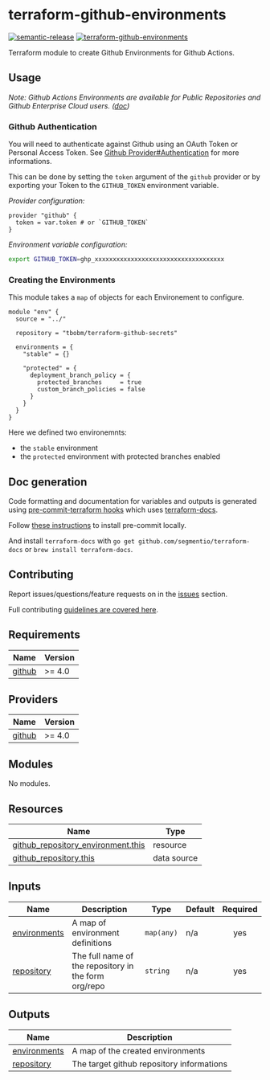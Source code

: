 # terraform-github-environments

[![semantic-release](https://img.shields.io/badge/%20%20%F0%9F%93%A6%F0%9F%9A%80-semantic--release-e10079.svg)](https://github.com/semantic-release/terraform-github-environments)
[![terraform-github-environments](https://github.com/tbobm/terraform-github-environments/workflows/terraform-github-environments/badge.svg)](https://github.com/tbobm/terraform-github-environments/actions?query=workflow%3Aterraform-github-environments)

Terraform module to create Github Environments for Github Actions.

## Usage

_Note: Github Actions Environments are available for Public Repositories and
Github Enterprise Cloud users. ([doc][gh-env-doc])_

[gh-env-doc]: https://docs.github.com/en/actions/deployment/targeting-different-environments/using-environments-for-deployment

### Github Authentication

You will need to authenticate against Github using an OAuth Token or Personal Access Token.
See [Github Provider#Authentication][tf-gh-auth] for more informations.

This can be done by setting the `token` argument of the `github` provider or by exporting
your Token to the `GITHUB_TOKEN` environment variable.

_Provider configuration:_
```hcl
provider "github" {
  token = var.token # or `GITHUB_TOKEN`
}
```

_Environment variable configuration:_
```bash
export GITHUB_TOKEN=ghp_xxxxxxxxxxxxxxxxxxxxxxxxxxxxxxxxxxxx
```

[tf-gh-auth]: https://registry.terraform.io/providers/integrations/github/latest/docs#authentication

### Creating the Environments

This module takes a `map` of objects for each Environement to configure.

```hcl
module "env" {
  source = "../"

  repository = "tbobm/terraform-github-secrets"

  environments = {
    "stable" = {}

    "protected" = {
      deployment_branch_policy = {
        protected_branches     = true
        custom_branch_policies = false
      }
    }
  }
}
```

Here we defined two environemnts:
- the `stable` environment
- the `protected` environment with protected branches enabled

## Doc generation

Code formatting and documentation for variables and outputs is generated using
[pre-commit-terraform
hooks](https://github.com/antonbabenko/pre-commit-terraform) which uses
[terraform-docs](https://github.com/segmentio/terraform-docs).

Follow [these
instructions](https://github.com/antonbabenko/pre-commit-terraform#how-to-install)
to install pre-commit locally.

And install `terraform-docs` with `go get github.com/segmentio/terraform-docs`
or `brew install terraform-docs`.

## Contributing

Report issues/questions/feature requests on in the
[issues](https://github.com/tbobm/terraform-github-environments/issues/new)
section.

Full contributing [guidelines are covered
here](https://github.com/tbobm/terraform-github-environments/blob/master/.github/CONTRIBUTING.md).


<!-- BEGINNING OF PRE-COMMIT-TERRAFORM DOCS HOOK -->
## Requirements

| Name | Version |
|------|---------|
| <a name="requirement_github"></a> [github](#requirement\_github) | >= 4.0 |

## Providers

| Name | Version |
|------|---------|
| <a name="provider_github"></a> [github](#provider\_github) | >= 4.0 |

## Modules

No modules.

## Resources

| Name | Type |
|------|------|
| [github_repository_environment.this](https://registry.terraform.io/providers/integrations/github/latest/docs/resources/repository_environment) | resource |
| [github_repository.this](https://registry.terraform.io/providers/integrations/github/latest/docs/data-sources/repository) | data source |

## Inputs

| Name | Description | Type | Default | Required |
|------|-------------|------|---------|:--------:|
| <a name="input_environments"></a> [environments](#input\_environments) | A map of environment definitions | `map(any)` | n/a | yes |
| <a name="input_repository"></a> [repository](#input\_repository) | The full name of the repository in the form org/repo | `string` | n/a | yes |

## Outputs

| Name | Description |
|------|-------------|
| <a name="output_environments"></a> [environments](#output\_environments) | A map of the created environments |
| <a name="output_repository"></a> [repository](#output\_repository) | The target github repository informations |
<!-- END OF PRE-COMMIT-TERRAFORM DOCS HOOK -->
